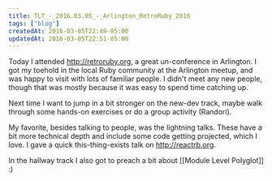 ```yaml
---
title: TLT_-_2016.03.05_-_Arlington_RetroRuby_2016
tags: ["blog"]
createdAt: 2016-03-05T22:49-05:00
updatedAt: 2016-03-05T22:51-05:00
---
```


Today I attended http://retroruby.org, a great un-conference in Arlington. I got my toehold in the local Ruby community at the Arlington meetup, and was happy to visit with lots of familiar people. I didn't meet any new people, though that was mostly because it was easy to spend time catching up.

Next time I want to jump in a bit stronger on the new-dev track, maybe walk through some hands-on exercises or do a group activity (Randori).

My favorite, besides talking to people, was the lightning talks. These have a bit more technical depth and include some code getting projected, which I love. I gave a quick this-thing-exists talk on http://reactrb.org.

In the hallway track I also got to preach a bit about [[Module Level Polyglot]] :)

